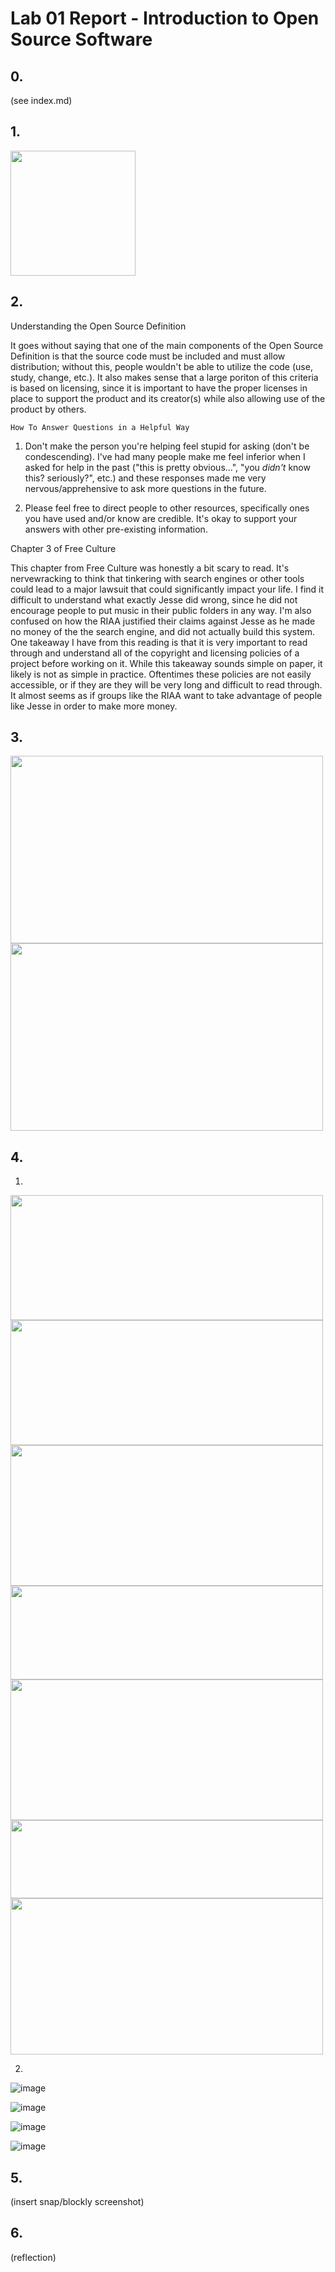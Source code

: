 # Lab 01 Report - Introduction to Open Source Software

## 0.
(see index.md)

## 1.
<img src="https://user-images.githubusercontent.com/25308429/149559038-5b5648fd-647b-45de-b712-565627f74698.png" width="200" height="200" />

## 2. 
Understanding the Open Source Definition

It goes without saying that one of the main components of the Open Source Definition is that the source code must be included and must allow distribution; without this, people wouldn't be able to utilize the code (use, study, change, etc.). It also makes sense that a large poriton of this criteria is based on licensing, since it is important to have the proper licenses in place to support the product and its creator(s) while also allowing use of the product by others.

`How To Answer Questions in a Helpful Way`

1. Don't make the person you're helping feel stupid for asking (don't be condescending). I've had many people make me feel inferior when I asked for help in the past ("this is pretty obvious...", "you _didn't_ know this? seriously?", etc.) and these responses made me very nervous/apprehensive to ask more questions in the future.

2. Please feel free to direct people to other resources, specifically ones you have used and/or know are credible. It's okay to support your answers with other pre-existing information.

Chapter 3 of Free Culture

This chapter from Free Culture was honestly a bit scary to read. It's nervewracking to think that tinkering with search engines or other tools could lead to a major lawsuit that could significantly impact your life. I find it difficult to understand what exactly Jesse did wrong, since he did not encourage people to put music in their public folders in any way. I'm also confused on how the RIAA justified their claims against Jesse as he made no money of the the search engine, and did not actually build this system. One takeaway I have from this reading is that it is very important to read through and understand all of the copyright and licensing policies of a project before working on it. While this takeaway sounds simple on paper, it likely is not as simple in practice. Oftentimes these policies are not easily accessible, or if they are they will be very long and difficult to read through. It almost seems as if groups like the RIAA want to take advantage of people like Jesse in order to make more money.

## 3.
<img src="https://user-images.githubusercontent.com/25308429/149561463-3e255cea-9c82-4ff7-bdcc-4ba72b0ecc75.png" width="500" height="300" />

<img src="https://user-images.githubusercontent.com/25308429/149561244-5c4e178a-e1ba-415d-90d4-6f33e11781fc.png" width="500" height="300" />

## 4.
1.
<img src="https://user-images.githubusercontent.com/25308429/149570768-2f9200eb-2936-4abd-9e46-9693870d6e39.png" width="500" height="200" />
<img src="https://user-images.githubusercontent.com/25308429/149572064-63a929cb-8696-4e9d-a52e-83fca47c1c83.png" width="500" height="200" />
<img src="https://user-images.githubusercontent.com/25308429/149572935-2b5aab43-7fe1-4420-87b8-0bb2d6fd0bba.png" width="500" height="225" />
<img src="https://user-images.githubusercontent.com/25308429/149573997-308cb79f-9a4e-42b1-b453-8938282eef49.png" width="500" height="150" />
<img src="https://user-images.githubusercontent.com/25308429/149574566-4b076ad1-c553-4384-916a-cf6e399d5efb.png" width="500" height="225" />
<img src="https://user-images.githubusercontent.com/25308429/149574804-769d6b04-7c66-4f5c-ba47-5e0f4c1fdd7d.png" width="500" height="125" />
<img src="https://user-images.githubusercontent.com/25308429/149575734-01e9b9fd-164c-4092-9d49-4811d206224d.png" width="500" height="250" />

2.
![image](https://user-images.githubusercontent.com/25308429/149576418-64d8cd7a-5ec2-4935-9184-4d7cd408f441.png)

![image](https://user-images.githubusercontent.com/25308429/149576555-d0cc6d1c-7382-439a-ae0d-9ea068c0ddc2.png)

![image](https://user-images.githubusercontent.com/25308429/149576719-ef30ca36-4c21-45f4-8a68-3c7927595bdd.png)

![image](https://user-images.githubusercontent.com/25308429/149577342-96482fff-5fae-4ab8-9db3-a47b7806bc80.png)

## 5. 
(insert snap/blockly screenshot)

## 6.
(reflection)
